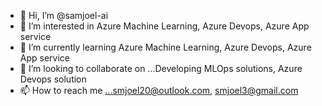 - 👋 Hi, I’m @samjoel-ai
- 👀 I’m interested in Azure Machine Learning, Azure Devops, Azure App service
- 🌱 I’m currently learning Azure Machine Learning, Azure Devops, Azure App service
- 💞️ I’m looking to collaborate on ...Developing MLOps solutions, Azure Devops solution
- 📫 How to reach me ...smjoel20@outlook.com, smjoel3@gmail.com

<!---
samjoel-ai/samjoel-ai is a ✨ special ✨ repository because its `README.md` (this file) appears on your GitHub profile.
You can click the Preview link to take a look at your changes.
--->
